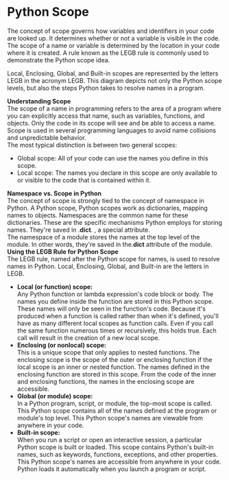 # Python Scope
The concept of scope governs how variables and identifiers in your code are looked up. It determines whether or not a variable is visible in the code. The scope of a name or variable is determined by the location in your code where it is created. A rule known as the LEGB rule is commonly used to demonstrate the Python scope idea.<br>

Local, Enclosing, Global, and Built-in scopes are represented by the letters LEGB in the acronym LEGB. This diagram depicts not only the Python scope levels, but also the steps Python takes to resolve names in a program.<br>

**Understanding Scope**<br>
The scope of a name in programming refers to the area of a program where you can explicitly access that name, such as variables, functions, and objects. Only the code in its scope will see and be able to access a name. Scope is used in several programming languages to avoid name collisions and unpredictable behavior.<br> The most typical distinction is between two general scopes:
- Global scope: All of your code can use the names you define in this scope.
- Local scope: The names you declare in this scope are only available to or visible to the code that is contained within it.

**Namespace vs. Scope in Python**<br>
The concept of scope is strongly tied to the concept of namespace in Python. A Python scope, Python scopes work as dictionaries, mapping names to objects. Namespaces are the common name for these dictionaries. These are the specific mechanisms Python employs for storing names. They're saved in .__dict__. , a special attribute.<br>
The namespace of a module stores the names at the top level of the module. In other words, they're saved in the.__dict__  attribute of the module.<br>
**Using the LEGB Rule for Python Scope**<br>
The LEGB rule, named after the Python scope for names, is used to resolve names in Python. Local, Enclosing, Global, and Built-in are the letters in LEGB.
- **Local (or function) scope:**<br>Any Python function or lambda expression's code block or body. The names you define inside the function are stored in this Python scope. These names will only be seen in the function's code. Because it's produced when a function is called rather than when it's defined, you'll have as many different local scopes as function calls. Even if you call the same function numerous times or recursively, this holds true. Each call will result in the creation of a new local scope.
- **Enclosing (or nonlocal) scope:**<br>This is a unique scope that only applies to nested functions. The enclosing scope is the scope of the outer or enclosing function if the local scope is an inner or nested function. The names defined in the enclosing function are stored in this scope. From the code of the inner and enclosing functions, the names in the enclosing scope are accessible.
- **Global (or module) scope:**<br>
In a Python program, script, or module, the top-most scope is called. This Python scope contains all of the names defined at the program or module's top level. This Python scope's names are viewable from anywhere in your code.
- **Built-in scope:**<br>
When you run a script or open an interactive session, a particular Python scope is built or loaded. This scope contains Python's built-in names, such as keywords, functions, exceptions, and other properties. This Python scope's names are accessible from anywhere in your code. Python loads it automatically when you launch a program or script.